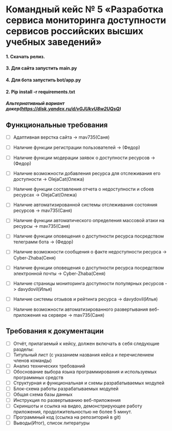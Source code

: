 # Командный кейс № 5 «Разработка сервиса мониторинга доступности сервисов российских высших учебных заведений»

#### 1. Скачать релиз.
#### 3. Для сайта запустить main.py
#### 4. Для бота запустить bot/app.py
#### 2. Pip install -r requirements.txt

##### Альтернативный вариант докер(https://disk.yandex.ru/d/vGJUkvU8w2UQsQ)

## Функциональные требования
- [ ] Адаптивная верстка сайта -> mav735(Саня)
- [ ] Наличие функции регистрации пользователей -> (Федор)
- [ ] Наличие функции модерации заявок о доступности ресурсов -> (Федор)
- [ ] Наличие возможности добавления ресурса для отслеживания его доступности -> OlejaCat(Олежа)
- [ ] Наличие функции составления отчета о недоступности и сбоев ресурсах -> OlejaCat(Олежа)
- [ ] Наличие автоматизированной системы отслеживания состояния ресурсов -> mav735(Саня)
- [ ] Наличие функции автоматического определения массовой атаки на ресурсы -> mav735(Саня)
- [ ] Наличие функции оповещения о доступности ресурса посредством телеграмм бота -> (Федор)
- [ ] Наличие возможности сообщения о факте недоступности ресурса -> Cyber-Zhaba(Сеня)
- [ ] Наличие функции оповещения о доступности ресурса посредством электронной почты -> Cyber-Zhaba(Сеня)
- [ ] Наличие страницы мониторинга доступности популярных ресурсов -> davydovil(Илья)
- [ ] Наличие системы отзывов и рейтинга ресурса -> davydovil(Илья)
- [ ] Наличие возможности автоматизированного развертывания веб-приложения на сервере -> mav735(Саня)



## Требования к документации
- [ ] Отчёт, прилагаемый к кейсу, должен включать в себя следующие разделы:
- [ ] Титульный лист (с указанием названия кейса и перечислением членов команды)
- [ ] Анализ технических требований
- [ ] Обоснование выбора языка программирования и используемых программных средств
- [ ] Структурная и функциональная и схемы разрабатываемых модулей
- [ ] Блок-схема работы разрабатываемых модулей
- [ ] Общая схема базы данных
- [ ] Инструкция по развертыванию веб-приложения
- [ ] Скриншоты и ссылка на видео, демонстрирующее работу приложения, продолжительностью не более 5 минут.
- [ ] Программный код (ссылка на репозиторий в git)
- [ ] Выводы(Итог), список литературы 

